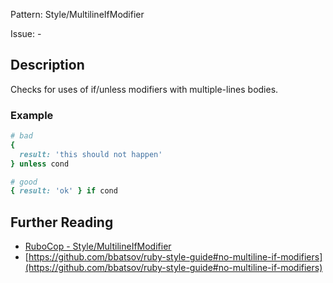 Pattern: Style/MultilineIfModifier

Issue: -

## Description

Checks for uses of if/unless modifiers with multiple-lines bodies.

### Example

```ruby
# bad
{
  result: 'this should not happen'
} unless cond

# good
{ result: 'ok' } if cond
```

## Further Reading

* [RuboCop - Style/MultilineIfModifier](https://rubocop.readthedocs.io/en/latest/cops_style/#stylemultilineifmodifier)
* [https://github.com/bbatsov/ruby-style-guide#no-multiline-if-modifiers](https://github.com/bbatsov/ruby-style-guide#no-multiline-if-modifiers)
